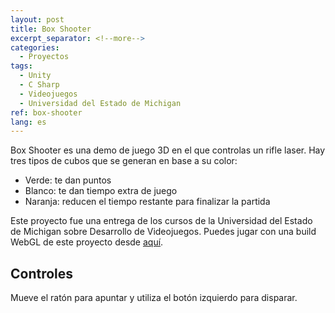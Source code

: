 ```yaml
---
layout: post
title: Box Shooter
excerpt_separator: <!--more-->
categories:
  - Proyectos
tags:
  - Unity
  - C Sharp
  - Videojuegos
  - Universidad del Estado de Michigan
ref: box-shooter
lang: es
---
```


Box Shooter es una demo de juego 3D en el que controlas un rifle laser.
Hay tres tipos de cubos que se generan en base a su color:
* Verde: te dan puntos
* Blanco: te dan tiempo extra de juego
* Naranja: reducen el tiempo restante para finalizar la partida

<!--more-->

Este proyecto fue una entrega de los cursos de la Universidad del Estado de Michigan sobre Desarrollo de Videojuegos.
Puedes jugar con una build WebGL de este proyecto desde [aquí](/assets/webgl/box-shooter).

## Controles
Mueve el ratón para apuntar y utiliza el botón izquierdo para disparar.
